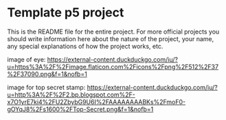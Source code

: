# Template p5 project

This is the README file for the entire project. For more official projects you should write information here about the nature of the project, your name, any special explanations of how the project works, etc.

image of eye:
https://external-content.duckduckgo.com/iu/?u=https%3A%2F%2Fimage.flaticon.com%2Ficons%2Fpng%2F512%2F37%2F37090.png&f=1&nofb=1

image for top secret stamp:
https://external-content.duckduckgo.com/iu/?u=http%3A%2F%2F2.bp.blogspot.com%2F-x7O1yrE7ki4%2FU2ZbybG9U6I%2FAAAAAAAABKs%2FmoF0-gOYqJ8%2Fs1600%2FTop-Secret.png&f=1&nofb=1
